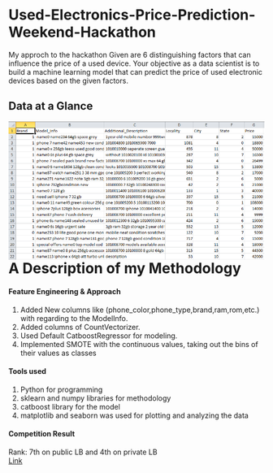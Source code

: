 # Used-Electronics-Price-Prediction-Weekend-Hackathon
My approch to the hackathon
Given are 6 distinguishing factors that can influence the price of a used device. Your objective as a data scientist is to build a machine learning model that can predict the price of used electronic devices based on the given factors.

## Data at a Glance
<img src="Image.png"
     alt="Markdown Monster icon"
     style="float: left; margin-right: 10px;" />
# A Description of my Methodology
#### Feature Engineering & Approach
1. Added New columns like (phone_color,phone_type,brand,ram,rom,etc.) with regarding to the ModelInfo.
2. Added columns of CountVectorizer.
3. Used Default CatboostRegressor for modeling.
4. Implemented SMOTE with the continuous values, taking out the bins of their values as classes
#### Tools used
1. Python for programming
2. sklearn and numpy libraries for methodology
3. catboost library for the model
4. matplotlib and seaborn was used for plotting and analyzing the data
#### Competition Result
Rank: 7th on public LB and 4th on private LB\
[Link](https://www.machinehack.com/course/used-electronics-price-prediction-weekend-hackathon-7/leaderboard)
